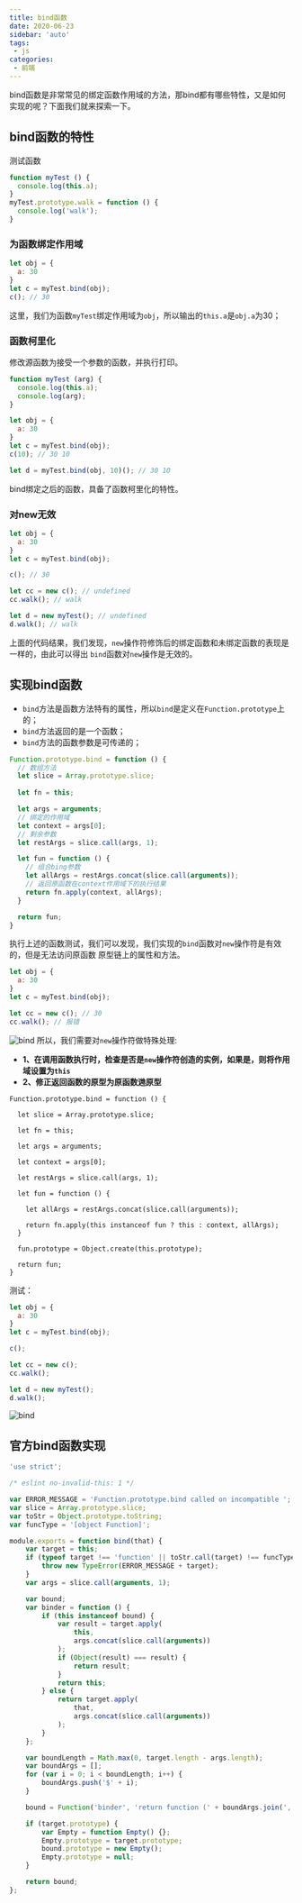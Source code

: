 ```yaml
---
title: bind函数
date: 2020-06-23
sidebar: 'auto'
tags:
 - js 
categories:
 - 前端
---
```


bind函数是非常常见的绑定函数作用域的方法，那bind都有哪些特性，又是如何实现的呢？下面我们就来探索一下。
## bind函数的特性
测试函数
```js
function myTest () {
  console.log(this.a);
}
myTest.prototype.walk = function () {
  console.log('walk');
}
```
### 为函数绑定作用域
```js
let obj = {
  a: 30
}
let c = myTest.bind(obj);
c(); // 30
```
这里，我们为函数```myTest```绑定作用域为```obj```，所以输出的```this.a```是```obj.a```为30；

### 函数柯里化
修改源函数为接受一个参数的函数，并执行打印。
```js
function myTest (arg) {
  console.log(this.a);
  console.log(arg);
}
```
```js
let obj = {
  a: 30
}
let c = myTest.bind(obj);
c(10); // 30 10

let d = myTest.bind(obj, 10)(); // 30 10
```
bind绑定之后的函数，具备了函数柯里化的特性。

### 对new无效
```js
let obj = {
  a: 30
}
let c = myTest.bind(obj);

c(); // 30

let cc = new c(); // undefined
cc.walk(); // walk

let d = new myTest(); // undefined
d.walk(); // walk
```
上面的代码结果，我们发现，```new```操作符修饰后的绑定函数和未绑定函数的表现是一样的，由此可以得出
```bind```函数对```new```操作是无效的。

## 实现bind函数
* ```bind```方法是函数方法特有的属性，所以```bind```是定义在```Function.prototype```上的；
* ```bind```方法返回的是一个函数；
* ```bind```方法的函数参数是可传递的；
```js
Function.prototype.bind = function () {
  // 数组方法
  let slice = Array.prototype.slice;
  
  let fn = this;

  let args = arguments;
  // 绑定的作用域
  let context = args[0];
  // 剩余参数
  let restArgs = slice.call(args, 1);

  let fun = function () {
    // 组合bing参数
    let allArgs = restArgs.concat(slice.call(arguments));
    // 返回原函数在context作用域下的执行结果
    return fn.apply(context, allArgs);
  }

  return fun;
}
```
执行上述的函数测试，我们可以发现，我们实现的```bind```函数对```new```操作符是有效的，但是无法访问原函数
原型链上的属性和方法。
```js
let obj = {
  a: 30
}
let c = myTest.bind(obj);

let cc = new c(); // 30
cc.walk(); // 报错
```
![bind](~@Front/JS/image/bindTest.png)
所以，我们需要对```new```操作符做特殊处理:
* **1、在调用函数执行时，检查是否是```new```操作符创造的实例，如果是，则将作用域设置为```this```**
* **2、修正返回函数的原型为原函数逇原型**
```js{17,20}
Function.prototype.bind = function () {

  let slice = Array.prototype.slice;

  let fn = this;

  let args = arguments;

  let context = args[0];

  let restArgs = slice.call(args, 1);

  let fun = function () {

    let allArgs = restArgs.concat(slice.call(arguments));

    return fn.apply(this instanceof fun ? this : context, allArgs);
  }

  fun.prototype = Object.create(this.prototype);

  return fun;
}
```
测试：
```js
let obj = {
  a: 30
}
let c = myTest.bind(obj);

c();

let cc = new c();
cc.walk();

let d = new myTest();
d.walk();
```
![bind](~@Front/JS/image/rightBindTest.png)

## 官方bind函数实现
```js
'use strict';

/* eslint no-invalid-this: 1 */

var ERROR_MESSAGE = 'Function.prototype.bind called on incompatible ';
var slice = Array.prototype.slice;
var toStr = Object.prototype.toString;
var funcType = '[object Function]';

module.exports = function bind(that) {
    var target = this;
    if (typeof target !== 'function' || toStr.call(target) !== funcType) {
        throw new TypeError(ERROR_MESSAGE + target);
    }
    var args = slice.call(arguments, 1);

    var bound;
    var binder = function () {
        if (this instanceof bound) {
            var result = target.apply(
                this,
                args.concat(slice.call(arguments))
            );
            if (Object(result) === result) {
                return result;
            }
            return this;
        } else {
            return target.apply(
                that,
                args.concat(slice.call(arguments))
            );
        }
    };

    var boundLength = Math.max(0, target.length - args.length);
    var boundArgs = [];
    for (var i = 0; i < boundLength; i++) {
        boundArgs.push('$' + i);
    }

    bound = Function('binder', 'return function (' + boundArgs.join(',') + '){ return binder.apply(this,arguments); }')(binder);

    if (target.prototype) {
        var Empty = function Empty() {};
        Empty.prototype = target.prototype;
        bound.prototype = new Empty();
        Empty.prototype = null;
    }

    return bound;
};
```